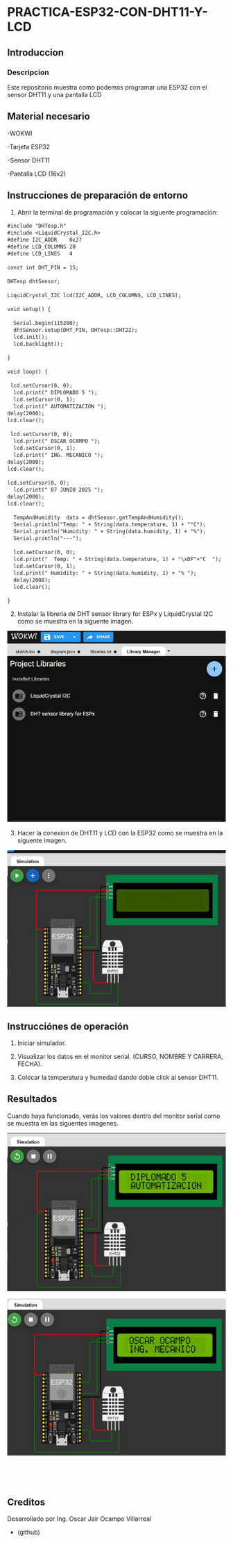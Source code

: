 # PRACTICA-ESP32-CON-DHT11-Y-LCD

## Introduccion

### Descripcion

Este repositorio muestra como podemos programar una ESP32 con el sensor DHT11 y una pantalla LCD

## Material necesario

-WOKWI

-Tarjeta ESP32

-Sensor DHT11

-Pantalla LCD (16x2)

## Instrucciones de preparación de entorno

1. Abrir la terminal de programación y colocar la siguente programación:

```
#include "DHTesp.h"
#include <LiquidCrystal_I2C.h>
#define I2C_ADDR    0x27
#define LCD_COLUMNS 20
#define LCD_LINES   4

const int DHT_PIN = 15;

DHTesp dhtSensor;

LiquidCrystal_I2C lcd(I2C_ADDR, LCD_COLUMNS, LCD_LINES);

void setup() {

  Serial.begin(115200);
  dhtSensor.setup(DHT_PIN, DHTesp::DHT22);
  lcd.init();
  lcd.backlight();

}

void loop() {

 lcd.setCursor(0, 0);
  lcd.print(" DIPLOMADO 5 ");
  lcd.setCursor(0, 1);
  lcd.print(" AUTOMATIZACION ");
delay(2000);
lcd.clear();
 
 lcd.setCursor(0, 0);
  lcd.print(" OSCAR OCAMPO ");
  lcd.setCursor(0, 1);
  lcd.print(" ING. MECANICO ");
delay(2000);
lcd.clear();

lcd.setCursor(0, 0);
  lcd.print(" 07 JUNIO 2025 ");
delay(2000);
lcd.clear();

  TempAndHumidity  data = dhtSensor.getTempAndHumidity();
  Serial.println("Temp: " + String(data.temperature, 1) + "°C");
  Serial.println("Humidity: " + String(data.humidity, 1) + "%");
  Serial.println("---");
  
  lcd.setCursor(0, 0);
  lcd.print("  Temp: " + String(data.temperature, 1) + "\xDF"+"C  ");
  lcd.setCursor(0, 1);
  lcd.print(" Humidity: " + String(data.humidity, 1) + "% ");
  delay(2000);
  lcd.clear();

}
```

2. Instalar la libreria de DHT sensor library for ESPx y LiquidCrystal I2C como se muestra en la siguente imagen.

![](https://github.com/OSCAROV2058/PRACTICA-ESP32-CON-DHT11-Y-LCD/blob/main/image.png?raw=true)

3. Hacer la conexion de DHT11 y LCD con la ESP32 como se muestra en la siguente imagen.

![](https://github.com/OSCAROV2058/PRACTICA-ESP32-CON-DHT11-Y-LCD/blob/main/image%20(1).png?raw=true)


## Instrucciónes de operación

1. Iniciar simulador.

2. Visualizar los datos en el monitor serial. (CURSO, NOMBRE Y CARRERA, FECHA).

3. Colocar la temperatura y humedad dando doble click al sensor DHT11.

## Resultados

Cuando haya funcionado, verás los valores dentro del monitor serial como se muestra en las siguentes imagenes.

![](https://github.com/OSCAROV2058/PRACTICA-ESP32-CON-DHT11-Y-LCD/blob/main/image%20(2).png?raw=true)

![](https://github.com/OSCAROV2058/PRACTICA-ESP32-CON-DHT11-Y-LCD/blob/main/image%20(3).png?raw=true)

![]()

![]()

## Creditos

Desarrollado por Ing. Oscar Jair Ocampo Villarreal
- (github)
